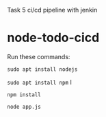 Task 5 ci/cd pipeline with jenkin

# node-todo-cicd

Run these commands:


`sudo apt install nodejs`


`sudo apt install npm`
l

`npm install`

`node app.js`

